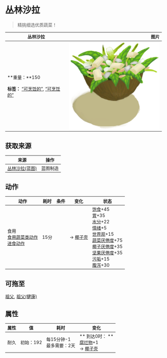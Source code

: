# 丛林沙拉  
> 精挑细选优质蔬菜！  
  
  丛林沙拉  |   图片   
 ----  |  ----:   
 **重量：**150<br><br>**标签：**	[“可烹饪的”](tag_Cookable.md), [“可烹饪的”](tag_MealCoconutShell.md)  |  ![](Sprite/JungleSalad.png)   
  
## 获取来源  
来源  |  操作  
----  |  ----  
[丛林沙拉(蓝图)](Bp_JungleSalad.md)  |  蓝图制造  
## 动作  
动作  |  耗时  |  条件  |  变化  |  状态  
----  |  ----  |  ----  |  ----  |  ----  
食用<br>[食用蔬菜类动作](VegetarianAction.md)<br>[进食动作](EatingAction.md)  |  15分  |    |  → [椰子壳](CoconutShell.md)  |  [饱食](Satiation.md)+45<br>[胃](Stomach.md)+35<br>[水分](Hydration.md)+22<br>[情绪](Morale.md)+5<br>[世界观](Structure.md)+15<br>[蔬菜<nobr>厌倦度</nobr>](SaturationVegetables.md)+75<br>[椰子<nobr>厌倦度</nobr>](SaturationCoconuts.md)+35<br>[坚果<nobr>厌倦度</nobr>](SaturationNuts.md)+35<br>[污垢](Filth.md)+15<br>[腹泻](Diarrhoea.md)+30  
## 可拖至  
[祖父](Grandfather.md), [祖父(健康)](GrandfatherHealthy.md)  
## 属性   
属性  |  值  |  耗时  |  变化  
----  |  ----  |  ----  |  ----  
耐久  |  初始：192  |  每15分钟-1<br>最多需要：2天  |  ** 到达0时： **<br>[腐烂物](RottenRemains.md)+1 <br>→ [椰子壳](CoconutShell.md)  
